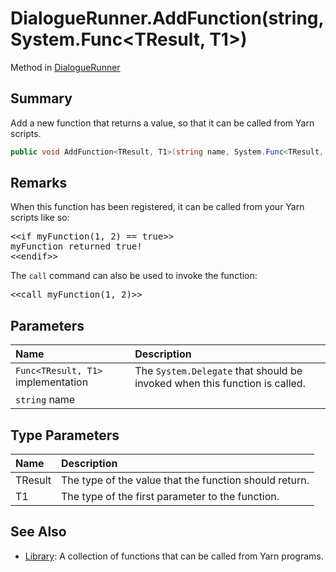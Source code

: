 # DialogueRunner.AddFunction(string,System.Func<TResult, T1>)

Method in [DialogueRunner](/docs/api/csharp/yarn.unity.dialoguerunner.md)

## Summary


Add a new function that returns a value, so that it can be
called from Yarn scripts.


```csharp
public void AddFunction<TResult, T1>(string name, System.Func<TResult, T1> implementation);
```

## Remarks

<p>When this function has been registered, it can be called from
your Yarn scripts like so:</p> <pre lang="yarn">
&lt;&lt;if myFunction(1, 2) == true&gt;&gt;
myFunction returned true!
&lt;&lt;endif&gt;&gt;
</pre> <p>The <code>call</code> command can also be used to invoke the function:</p> <pre lang="yarn">
&lt;&lt;call myFunction(1, 2)&gt;&gt;
</pre>

## Parameters

|Name|Description|
|:---|:---|
|`Func<TResult, T1>` implementation|The  <code>System.Delegate</code>  that should be invoked when this function is called.|
|`string` name||

## Type Parameters

|Name|Description|
|:---|:---|
|TResult|The type of the value that the function should return.|
|T1|The type of the first parameter to the function.|

## See Also

* [Library](/docs/api/csharp/yarn.library.md): A collection of functions that can be called from Yarn programs.

